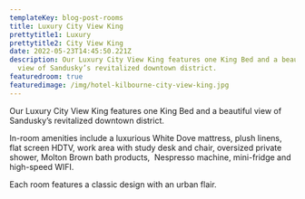 ```yaml
---
templateKey: blog-post-rooms
title: Luxury City View King
prettytitle1: Luxury
prettytitle2: City View King
date: 2022-05-23T14:45:50.221Z
description: Our Luxury City View King features one King Bed and a beautiful
  view of Sandusky’s revitalized downtown district.
featuredroom: true
featuredimage: /img/hotel-kilbourne-city-view-king.jpg
---
```

Our Luxury City View King features one King Bed and a beautiful view of Sandusky’s revitalized downtown district.

In-room amenities include a luxurious White Dove mattress, plush linens, flat screen HDTV, work area with study desk and chair, oversized private shower, Molton Brown bath products,  Nespresso machine, mini-fridge and high-speed WIFI.

Each room features a classic design with an urban flair.